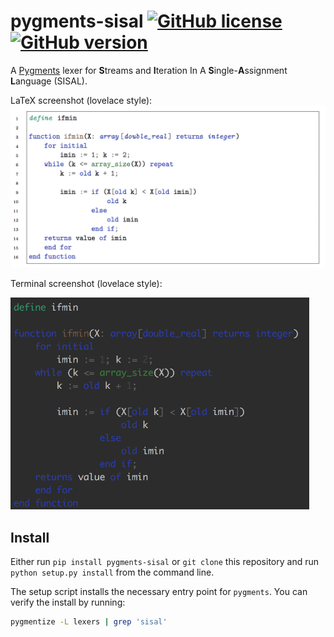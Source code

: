 # pygments-sisal [![GitHub license](https://img.shields.io/badge/license-MIT-blue.svg)](https://raw.githubusercontent.com/MisanthropicBit/pygments-sisal/master/LICENSE) [![GitHub version](https://badge.fury.io/gh/MisanthropicBit%2Fpygments-sisal.svg)](https://badge.fury.io/gh/MisanthropicBit%2Fpygments-sisal)

A [Pygments](http://pygments.org/) lexer for **S**treams and **I**teration In A
**S**ingle-**A**ssignment **L**anguage (SISAL).

LaTeX screenshot (lovelace style):
![Example LaTeX highlighting with the lovelace style](/latex_screenshot.png)

Terminal screenshot (lovelace style):

<img src="/terminal_screenshot.png" alt="Example terminal highlighting with the lovelace style" width="478">
<!--![Example terminal highlighting with the lovelace style](/terminal_screenshot.png)-->

## Install

Either run `pip install pygments-sisal` or `git clone` this repository and run
`python setup.py install` from the command line.

The setup script installs the necessary entry point for `pygments`. You can
verify the install by running:

```bash
pygmentize -L lexers | grep 'sisal'
```
